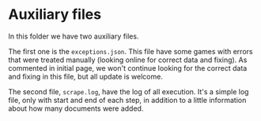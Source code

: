 # Auxiliary files

In this folder we have two auxiliary files.

The first one is the `exceptions.json`. This file have some games with errors that were treated manually (looking online for correct data and fixing). As commented in initial page, we won't continue looking for the correct data and fixing in this file, but all update is welcome.

The second file, `scrape.log`, have the log of all execution. It's a simple log file, only with start and end of each step, in addition to a little information about how many documents were added.